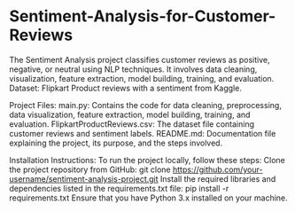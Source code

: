 # Sentiment-Analysis-for-Customer-Reviews
The Sentiment Analysis project classifies customer reviews as positive, negative, or neutral using NLP techniques. It involves data cleaning, visualization, feature extraction, model building, training, and evaluation. Dataset: Flipkart Product reviews with a sentiment from Kaggle.

Project Files:
main.py: Contains the code for data cleaning, preprocessing, data visualization, feature extraction, model building, training, and evaluation.
FlipkartProductReviews.csv: The dataset file containing customer reviews and sentiment labels.
README.md: Documentation file explaining the project, its purpose, and the steps involved.


Installation Instructions:
To run the project locally, follow these steps:
Clone the project repository from GitHub: git clone https://github.com/your-username/sentiment-analysis-project.git
Install the required libraries and dependencies listed in the requirements.txt file: pip install -r requirements.txt
Ensure that you have Python 3.x installed on your machine.





